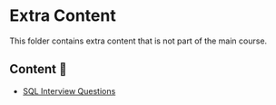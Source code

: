# Extra Content

This folder contains extra content that is not part of the main course.

## Content 📑

- [SQL Interview Questions](/Extra/SQL%20Interview%20Questions.md)